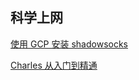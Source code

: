 ## 科学上网


[使用 GCP 安装 shadowsocks](/blog/2017-03-19-setup-shadowsock-on-google-cloud.md)


[Charles 从入门到精通](http://blog.devtang.com/2015/11/14/charles-introduction/)
